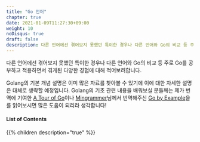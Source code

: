 ```yaml
---
title: "Go 언어"
chapter: true
date: 2021-01-09T11:27:30+09:00
weight: 10
noDisqus: true
draft: false
description: 다른 언어에선 겪어보지 못했던 특이한 경우나 다른 언어와 Go의 비교 등 주로 Go를 공부하고 적용하면서 겪게된 다양한 경험에 대해 적어보려합니다.
---
```

다른 언어에선 겪어보지 못했던 특이한 경우나 다른 언어와 Go의 비교 등 주로 Go를 공부하고 적용하면서 겪게된 다양한 경험에 대해 적어보려합니다.

Golang의 기본 개념 설명은 이미 많은 자료를 찾아볼 수 있기에 이에 대한 자세한 설명은 대체로 생략할 예정입니다. 
Golang의 기초 관련 내용을 배워보실 분들께는 제가 번역에 기여한 [A Tour of Go](https://go-tour-ko.appspot.com)이나 [Mingrammer](https://github.com/mingrammer)님께서 번역해주신 [Go by Example](https://mingrammer.com/gobyexample/)을
를 읽어보시면 많은 도움이 되리라 생각합니다!

#### List of Contents

{{% children description="true" %}}